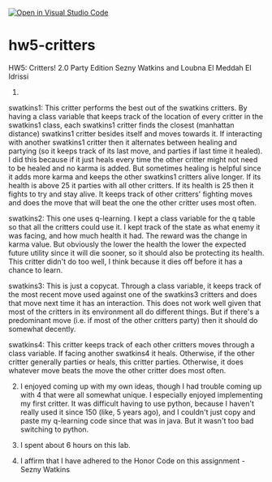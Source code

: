 [![Open in Visual Studio Code](https://classroom.github.com/assets/open-in-vscode-f059dc9a6f8d3a56e377f745f24479a46679e63a5d9fe6f495e02850cd0d8118.svg)](https://classroom.github.com/online_ide?assignment_repo_id=6631239&assignment_repo_type=AssignmentRepo)
# hw5-critters
HW5: Critters! 2.0 Party Edition
Sezny Watkins and Loubna El Meddah El Idrissi

1.
swatkins1: This critter performs the best out of the swatkins critters. By having a class variable that keeps track of the location of every critter in the swatkins1 class, each swatkins1 critter finds the closest (manhattan distance) swatkins1 critter besides itself and moves towards it. If interacting with another swatkins1 critter then it alternates between healing and partying (so it keeps track of its last move, and parties if last time it healed). I did this because if it just heals every time the other critter might not need to be healed and no karma is added. But sometimes healing is helpful since it adds more karma and keeps the other swatkins1 critters alive longer. If its health is above 25 it parties with all other critters. If its health is 25 then it fights to try and stay alive. It keeps track of other critters' fighting moves and does the move that will beat the one the other critter uses most often.

swatkins2: This one uses q-learning. I kept a class variable for the q table so that all the critters could use it. I kept track of the state as what enemy it was facing, and how much health it had. The reward was the change in karma value. But obviously the lower the health the lower the expected future utility since it will die sooner, so it should also be protecting its health. This critter didn't do too well, I think because it dies off before it has a chance to learn.

swatkins3: This is just a copycat. Through a class variable, it keeps track of the most recent move used against one of the swatkins3 critters and does that move next time it has an interaction. This does not work well given that most of the critters in its environment all do different things. But if there's a predominant move (i.e. if most of the other critters party) then it should do somewhat decently.

swatkins4: This critter keeps track of each other critters moves through a class variable. If facing another swatkins4 it heals. Otherwise, if the other critter generally parties or heals, this critter parties. Otherwise, it does whatever move beats the move the other critter does most often.


2. I enjoyed coming up with my own ideas, though I had trouble coming up with 4 that were all somewhat unique. I especially enjoyed implementing my first critter. It was difficult having to use python, because I haven't really used it since 150 (like, 5 years ago), and I couldn't just copy and paste my q-learning code since that was in java. But it wasn't too bad switching to python. 

3. I spent about 6 hours on this lab.

4. I affirm that I have adhered to the Honor Code on this assignment - Sezny Watkins